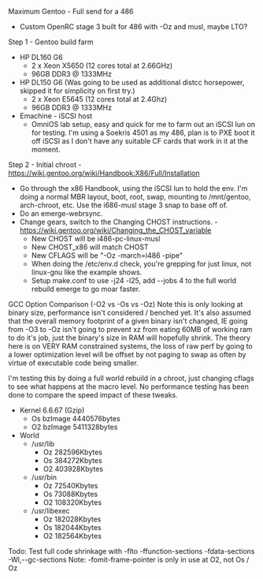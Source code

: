 Maximum Gentoo - Full send for a 486
- Custom OpenRC stage 3 built for 486 with -Oz and musl, maybe LTO?

Step 1 - Gentoo build farm
- HP DL160 G6
  - 2 x Xeon X5650 (12 cores total at 2.66GHz)
  - 96GB DDR3 @ 1333MHz
- HP DL150 G6 (Was going to be used as additional distcc horsepower, skipped it for simplicity on first try.)
  - 2 x Xeon E5645 (12 cores total at 2.4Ghz)
  - 96GB DDR3 @ 1333MHz
- Emachine - iSCSI host
  - OmniOS lab setup, easy and quick for me to farm out an iSCSI lun on for testing. I'm using a Soekris 4501 as my 486, plan is to PXE boot it off iSCSI as I don't have any suitable CF cards that work in it at the moment.

Step 2 - Initial chroot - https://wiki.gentoo.org/wiki/Handbook:X86/Full/Installation
- Go through the x86 Handbook, using the iSCSI lun to hold the env. I'm doing a normal MBR layout, boot, root, swap, mounting to /mnt/gentoo, arch-chroot, etc. Use the i686-musl stage 3 snap to base off of.
- Do an emerge-webrsync.
- Change gears, switch to the Changing CHOST instructions. - https://wiki.gentoo.org/wiki/Changing_the_CHOST_variable
  - New CHOST will be i486-pc-linux-musl
  - New CHOST_x86 will match CHOST
  - New CFLAGS will be "-Oz -march=i486 -pipe"
  - When doing the /etc/env.d check, you're grepping for just linux, not linux-gnu like the example shows.
  - Setup make.conf to use -j24 -l25, add --jobs 4 to the full world rebuild emerge to go moar faster.

GCC Option Comparison (-O2 vs -Os vs -Oz)
Note this is only looking at binary size, performance isn't considered / benched yet. It's also assumed that the overall memory footprint of a given binary isn't changed, IE going from -O3 to -Oz isn't going to prevent xz from eating 60MB of working ram to do it's job, just the binary's size in RAM will hopefully shrink. The theory here is on VERY RAM constrained systems, the loss of raw perf by going to a lower optimization level will be offset by not paging to swap as often by virtue of executable code being smaller.

I'm testing this by doing a full world rebuild in a chroot, just changing cflags to see what happens at the macro level. No performance testing has been done to compare the speed impact of these tweaks.

- Kernel 6.6.67 (Gzip)
  - Os bzImage 4440576bytes
  - O2 bzImage 5411328bytes
- World
  - /usr/lib
    - Oz 282596Kbytes
    - Os 384272Kbytes
    - O2 403928Kbytes
  - /usr/bin
    - Oz 72540Kbytes
    - Os 73088Kbytes
    - O2 108320Kbytes
  - /usr/libexec
    - Oz 182028Kbytes
    - Os 182044Kbytes
    - O2 182564Kbytes

Todo: Test full code shrinkage with -flto -ffunction-sections -fdata-sections -Wl,--gc-sections
Note: -fomit-frame-pointer is only in use at O2, not Os / Oz
